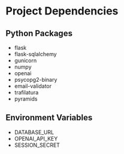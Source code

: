 # Project Dependencies

## Python Packages
- flask
- flask-sqlalchemy
- gunicorn
- numpy
- openai
- psycopg2-binary
- email-validator
- trafilatura
- pyramids

## Environment Variables
- DATABASE_URL
- OPENAI_API_KEY
- SESSION_SECRET
